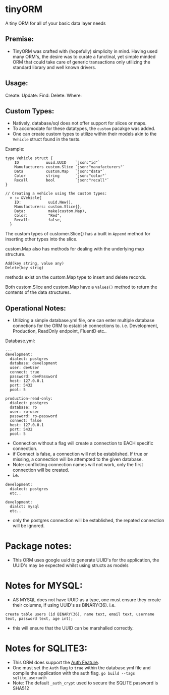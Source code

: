 # tinyORM
A tiny ORM for all of your basic data layer needs

## Premise:
- TinyORM was crafted with (hopefully) simplicity in mind. Having used many ORM's, the desire was to curate a functinal, yet simple minded ORM that could take care of generic transactions only utilizing the standard library and well known drivers. 

## Usage:

Create:
Update:
Find:
Delete:
Where:

## Custom Types:
- Natively, database/sql does not offer support for slices or maps.
- To accomodate for these datatypes, the ```custom``` pacakge was added.
- One can create custom types to utilize within their models akin to the ```Vehicle``` struct found in the tests.

Example:
```
type Vehicle struct {
	ID            uuid.UUID    `json:"id"`
	Manufacturers custom.Slice `json:"manufacturers"`
	Data          custom.Map   `json:"data"`
	Color         string       `json:"color"`
	Recall        bool         `json:"recall"`
}

// Creating a vehicle using the custom types:
  v := &Vehicle{
    ID:            uuid.New(),
    Manufacturers: custom.Slice{},
    Data:          make(custom.Map),
    Color:         "Red",
    Recall:        false,
  }
```

The custom types of customer.Slice{} has a built in ```Append``` method for inserting other types into the slice.

custom.Map also has methods for dealing with the underlying map structure. 
```
Add(key string, value any)
Delete(key strig)
```
methods exist on the custom.Map type to insert and delete records.

Both custom.Slice and custom.Map have a ```Values()``` method to return the contents of the data structures.

## Operational Notes:
- Utilizing a simple database.yml file, one can enter multiple database connetions for the ORM to establish connections to.
i.e. Development, Production, ReadOnly endpoint, FluentD etc..

Database.yml:
```
---
development:
  dialect: postgres
  database: development 
  user: devUser 
  connect: true
  password: devPassword 
  host: 127.0.0.1
  port: 5432
  pool: 5

production-read-only:
  dialect: postgres
  database: ro 
  user: ro-user 
  password: ro-password 
  connect: false
  host: 127.0.0.1
  port: 5432
  pool: 5
```

- Connection without a flag will create a connection to EACH specific connection.
- if Connect is false, a connection will not be established. If true or missing, a connection will be attempted to the given database. 
- Note: conflicting connection names will not work, only the first connection will be created.
- i.e.
```
development:
  dialect: postgres
  etc..

development: 
  dialct: mysql
  etc..
```
- only the postgres connection will be established, the repated connection will be ignored.

# Package notes:
- This ORM uses google uuid to generate UUID's for the application, the UUID's may be expected whilst using structs as models


# Notes for MYSQL:
- AS MYSQL does not have UUID as a type, one must ensure they create their columns, if using UUID's as BINARY(36).
i.e.
```
create table users (id BINARY(36), name text, email text, username text, password text, age int);
```
- this will ensure that the UUID can be marshalled correctly.

# Notes for SQLITE3:
- This ORM does support the [Auth Feature](https://github.com/mattn/go-sqlite3#user-authentication).
- One must set the ```Auth``` flag to ```true``` within the database.yml file and compile the application with the auth flag.
```go build --tags sqlite_userauth```
- Note: The default ```_auth_crypt``` used to secure the SQLITE password is SHA512
